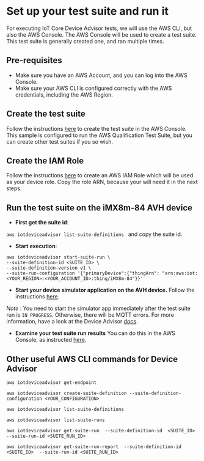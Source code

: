 # Set up your test suite and run it

For executing IoT Core Device Advisor tests, we will use the AWS CLI, but also the AWS Console. The AWS Console will be used to create a test suite. 
This test suite is generally created one, and ran multiple times. 

## Pre-requisites 
- Make sure you have an AWS Account, and you can log into the AWS Console.
- Make sure your AWS CLI is configured correctly with the AWS credentials, including the AWS Region.

## Create the test suite 
Follow the instructions [here](https://docs.aws.amazon.com/iot/latest/developerguide/device-advisor-console-tutorial.html#device-advisor-console-create-suite) to create the test suite in the AWS Console.
This sample is configured to run the AWS Qualification Test Suite, but you can create other test suites if you so wish.

## Create the IAM Role 
Follow the instructions [here](https://docs.aws.amazon.com/iot/latest/developerguide/device-advisor-setting-up.html#da-iam-role) to create an AWS IAM Role which will be used as your device role. 
Copy the role ARN, because your will need it in the next steps.

## Run the test suite on the iMX8m-84 AVH device
- **First get the suite id**:

`aws iotdeviceadvisor list-suite-definitions
`
and copy the suite id. 

- **Start execution**:
```
aws iotdeviceadvisor start-suite-run \
--suite-definition-id <SUITE_ID> \
--suite-definition-version v1 \
--suite-run-configuration '{"primaryDevice":{"thingArn": "arn:aws:iot:<YOUR_REGION>:<YOUR_ACCOUNT_ID>:thing/iMX8m-84"}}'
```
- **Start your device simulator application on the AVH device.**
Follow the instructions [here](../app/README.md).

_Note_ : You need to start the simulator app immediately after the test suite run is `IN PROGRESS`. Otherwise, there will be MQTT errors. For more information, have a look at the Device Advisor [docs](https://docs.aws.amazon.com/iot/latest/developerguide/device-advisor-troubleshooting.html). 

- **Examine your test suite run results**
You can do this in the AWS Console, as instructed [here](https://docs.aws.amazon.com/iot/latest/developerguide/device-advisor-console-tutorial.html#device-advisor-console-view-logs). 

## Other useful AWS CLI commands for Device Advisor
`aws iotdeviceadvisor get-endpoint`

`aws iotdeviceadvisor create-suite-definition --suite-definition-configuration <YOUR_CONFIGURATION>`

`aws iotdeviceadvisor list-suite-definitions
`

`aws iotdeviceadvisor list-suite-runs
`

`aws iotdeviceadvisor get-suite-run  --suite-definition-id  <SUITE_ID>  --suite-run-id <SUITE_RUN_ID>
`

`aws iotdeviceadvisor get-suite-run-report  --suite-definition-id <SUITE_ID>  --suite-run-id <SUITE_RUN_ID>
`